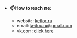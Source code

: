 #
- #### 📫 How to reach me:
  - website: [ketlox.ru](http://ketlox.ru)
  - email: ketlox.ru@gmail.com
  - vk.com: [click here](https://vk.com/ketlox)
#
<!--
**Ketlox/Ketlox** is a ✨ _special_ ✨ repository because its `README.md` (this file) appears on your GitHub profile.

Here are some ideas to get you started:

- 🔭 I’m currently working on ...
- 🌱 I’m currently learning ...
- 👯 I’m looking to collaborate on ...
- 🤔 I’m looking for help with ...
- 💬 Ask me about ...
- 📫 How to reach me: ...
- 😄 Pronouns: ...
- ⚡ Fun fact: ...
-->

